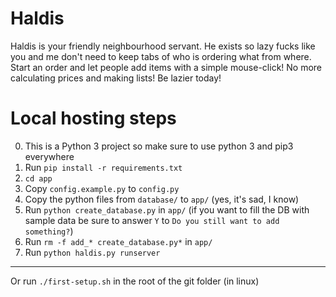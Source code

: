 Haldis
=======

Haldis is your friendly neighbourhood servant. He exists so lazy fucks like you and me don't need to keep tabs of who is ordering what from where.
Start an order and let people add items with a simple mouse-click!
No more calculating prices and making lists!
Be lazier today!

Local hosting steps
===================
0. This is a Python 3 project so make sure to use python 3 and pip3 everywhere
1. Run `pip install -r requirements.txt`
2. `cd app`
3. Copy `config.example.py` to `config.py`
4. Copy the python files from `database/` to `app/` (yes, it's sad, I know)
5. Run `python create_database.py` in `app/` (if you want to fill the DB with sample data be sure to answer `Y` to `Do you still want to add something?`)
6. Run `rm -f add_* create_database.py*` in `app/`
7. Run `python haldis.py runserver`

---
Or run `./first-setup.sh` in the root of the git folder (in linux)

